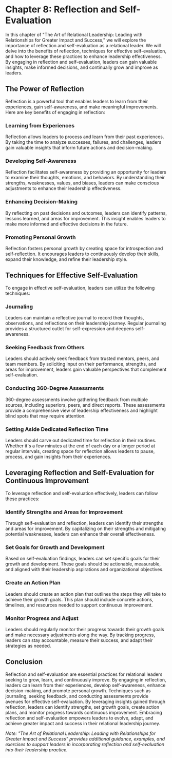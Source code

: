 Chapter 8: Reflection and Self-Evaluation
=========================================

In this chapter of "The Art of Relational Leadership: Leading with Relationships for Greater Impact and Success," we will explore the importance of reflection and self-evaluation as a relational leader. We will delve into the benefits of reflection, techniques for effective self-evaluation, and how to leverage these practices to enhance leadership effectiveness. By engaging in reflection and self-evaluation, leaders can gain valuable insights, make informed decisions, and continually grow and improve as leaders.

The Power of Reflection
-----------------------

Reflection is a powerful tool that enables leaders to learn from their experiences, gain self-awareness, and make meaningful improvements. Here are key benefits of engaging in reflection:

### Learning from Experiences

Reflection allows leaders to process and learn from their past experiences. By taking the time to analyze successes, failures, and challenges, leaders gain valuable insights that inform future actions and decision-making.

### Developing Self-Awareness

Reflection facilitates self-awareness by providing an opportunity for leaders to examine their thoughts, emotions, and behaviors. By understanding their strengths, weaknesses, values, and biases, leaders can make conscious adjustments to enhance their leadership effectiveness.

### Enhancing Decision-Making

By reflecting on past decisions and outcomes, leaders can identify patterns, lessons learned, and areas for improvement. This insight enables leaders to make more informed and effective decisions in the future.

### Promoting Personal Growth

Reflection fosters personal growth by creating space for introspection and self-reflection. It encourages leaders to continuously develop their skills, expand their knowledge, and refine their leadership style.

Techniques for Effective Self-Evaluation
----------------------------------------

To engage in effective self-evaluation, leaders can utilize the following techniques:

### Journaling

Leaders can maintain a reflective journal to record their thoughts, observations, and reflections on their leadership journey. Regular journaling provides a structured outlet for self-expression and deepens self-awareness.

### Seeking Feedback from Others

Leaders should actively seek feedback from trusted mentors, peers, and team members. By soliciting input on their performance, strengths, and areas for improvement, leaders gain valuable perspectives that complement self-evaluation.

### Conducting 360-Degree Assessments

360-degree assessments involve gathering feedback from multiple sources, including superiors, peers, and direct reports. These assessments provide a comprehensive view of leadership effectiveness and highlight blind spots that may require attention.

### Setting Aside Dedicated Reflection Time

Leaders should carve out dedicated time for reflection in their routines. Whether it's a few minutes at the end of each day or a longer period at regular intervals, creating space for reflection allows leaders to pause, process, and gain insights from their experiences.

Leveraging Reflection and Self-Evaluation for Continuous Improvement
--------------------------------------------------------------------

To leverage reflection and self-evaluation effectively, leaders can follow these practices:

### Identify Strengths and Areas for Improvement

Through self-evaluation and reflection, leaders can identify their strengths and areas for improvement. By capitalizing on their strengths and mitigating potential weaknesses, leaders can enhance their overall effectiveness.

### Set Goals for Growth and Development

Based on self-evaluation findings, leaders can set specific goals for their growth and development. These goals should be actionable, measurable, and aligned with their leadership aspirations and organizational objectives.

### Create an Action Plan

Leaders should create an action plan that outlines the steps they will take to achieve their growth goals. This plan should include concrete actions, timelines, and resources needed to support continuous improvement.

### Monitor Progress and Adjust

Leaders should regularly monitor their progress towards their growth goals and make necessary adjustments along the way. By tracking progress, leaders can stay accountable, measure their success, and adapt their strategies as needed.

Conclusion
----------

Reflection and self-evaluation are essential practices for relational leaders seeking to grow, learn, and continuously improve. By engaging in reflection, leaders can learn from their experiences, develop self-awareness, enhance decision-making, and promote personal growth. Techniques such as journaling, seeking feedback, and conducting assessments provide avenues for effective self-evaluation. By leveraging insights gained through reflection, leaders can identify strengths, set growth goals, create action plans, and monitor progress towards continuous improvement. Embracing reflection and self-evaluation empowers leaders to evolve, adapt, and achieve greater impact and success in their relational leadership journey.

*Note: "The Art of Relational Leadership: Leading with Relationships for Greater Impact and Success" provides additional guidance, examples, and exercises to support leaders in incorporating reflection and self-evaluation into their leadership practice.*

